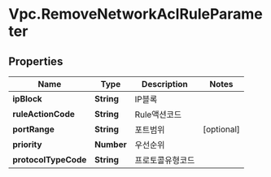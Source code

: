 # Vpc.RemoveNetworkAclRuleParameter

## Properties
Name | Type | Description | Notes
------------ | ------------- | ------------- | -------------
**ipBlock** | **String** | IP블록 | 
**ruleActionCode** | **String** | Rule액션코드 | 
**portRange** | **String** | 포트범위 | [optional] 
**priority** | **Number** | 우선순위 | 
**protocolTypeCode** | **String** | 프로토콜유형코드 | 


